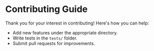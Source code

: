 # Contributing Guide

Thank you for your interest in contributing! Here's how you can help:
- Add new features under the appropriate directory.
- Write tests in the `tests/` folder.
- Submit pull requests for improvements.